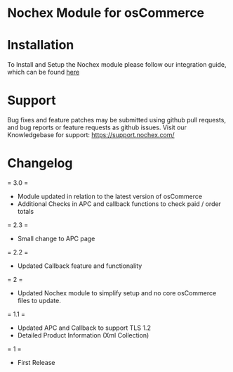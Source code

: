 Nochex Module for osCommerce
============

Installation
============
To Install and Setup the Nochex module please follow our integration guide, which can be found <a href="https://support.nochex.com/kb/faq.php?id=135">here</a>

Support
=====================
Bug fixes and feature patches may be submitted using github pull requests, and bug reports or feature requests as github issues.
Visit our Knowledgebase for support: https://support.nochex.com/ 

Changelog
=====================

= 3.0 =

  - Module updated in relation to the latest version of osCommerce
  - Additional Checks in APC and callback functions to check paid / order totals
    
= 2.3 =

  - Small change to APC page

= 2.2 =

  - Updated Callback feature and functionality

= 2 =
  
  * Updated Nochex module to simplify setup and no core osCommerce files to update.
  
= 1.1 =  

  * Updated APC and Callback to support TLS 1.2
  * Detailed Product Information (Xml Collection) 

= 1 =

  * First Release
